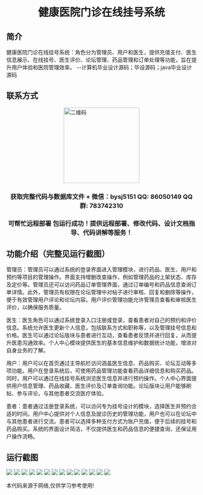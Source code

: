<p><h1 align="center">健康医院门诊在线挂号系统</h1></p>

## 简介
健康医院门诊在线挂号系统：角色分为管理员、用户和医生，提供充值支付、医生信息展示、在线挂号、医生评价、论坛管理、药品管理和订单处理等功能，旨在提升用户体验和医院管理效率。    --计算机毕业设计源码；毕设源码；java毕业设计源码


## 联系方式
<img src="https://bs-1329754181.cos.ap-shanghai.myqcloud.com/wx.jpg" alt="二维码" style="display: block; margin: 0 auto;" width="200px">
<p><h3 align="center">获取完整代码与数据库文件 + 微信：bysj5151 QQ: 86050149 QQ群: 783742310</h3></p>
<p><h3 align="center">可帮忙远程部署 包运行成功！提供远程部署、修改代码、设计文档指导、代码讲解等服务！</h3></p>

## 功能介绍（完整见运行截图）
管理员：管理员可以通过系统的登录界面进入管理模块，进行药品、医生、用户和预约等项目的管理操作。界面支持增删改查操作，例如管理药品的上架状态、库存及定价等。管理员还可以访问药品订单管理界面，通过订单编号和药品信息查询订单详情。此外，管理员有权限在论坛管理中对帖子进行审核、回复和删除等操作，便于有效管理用户评论和论坛内容。用户评价管理功能允许管理员查看和审核医生评价，以确保服务质量。

医生：医生角色可以通过系统登录入口注册或登录，查看患者对自己的预约和评价信息。系统允许医生更新个人信息，包括联系方式和职称等，以及管理挂号信息和价格。医生可以通过论坛版块与患者进行互动，查看患者反馈并进行回复，从而提升医患沟通效率。个人中心模块提供医生的基本信息维护和数据统计功能，增进对自身业务的了解。

用户：用户可以在首页通过主导航栏访问涵盖医生信息、药品购买、论坛互动等多项功能。用户在登录系统后，可使用药品管理功能查看药品详细信息和购买药品。同时，用户可以通过在线挂号系统浏览医生信息并进行预约操作。个人中心界面提供用户信息管理、药品收藏、医生评价及订单查询功能。论坛版块让用户能够刷帖、参与评论，与其他患者交流医疗体验。

患者：患者通过注册登录系统，可以访问专为挂号设计的模块，选择医生并预约合适的时间。用户中心提供对个人信息及就诊历史的管理功能，用户也可以在论坛中与其他患者进行交流。患者可以选择多种支付方式为账户充值，便于后续的挂号和药品购买。系统的界面设计简洁，不仅提供医生和药品信息的便捷查询，还保证用户操作流畅。


## 运行截图
![](https://bs-1329754181.cos.ap-shanghai.myqcloud.com/spring/HealthHospitalOutpatientOnlineRegistrationSystem/img/001.jpg)
![](https://bs-1329754181.cos.ap-shanghai.myqcloud.com/spring/HealthHospitalOutpatientOnlineRegistrationSystem/img/002.jpg)
![](https://bs-1329754181.cos.ap-shanghai.myqcloud.com/spring/HealthHospitalOutpatientOnlineRegistrationSystem/img/003.jpg)
![](https://bs-1329754181.cos.ap-shanghai.myqcloud.com/spring/HealthHospitalOutpatientOnlineRegistrationSystem/img/004.jpg)
![](https://bs-1329754181.cos.ap-shanghai.myqcloud.com/spring/HealthHospitalOutpatientOnlineRegistrationSystem/img/005.jpg)
![](https://bs-1329754181.cos.ap-shanghai.myqcloud.com/spring/HealthHospitalOutpatientOnlineRegistrationSystem/img/006.jpg)
![](https://bs-1329754181.cos.ap-shanghai.myqcloud.com/spring/HealthHospitalOutpatientOnlineRegistrationSystem/img/007.jpg)
![](https://bs-1329754181.cos.ap-shanghai.myqcloud.com/spring/HealthHospitalOutpatientOnlineRegistrationSystem/img/008.jpg)
![](https://bs-1329754181.cos.ap-shanghai.myqcloud.com/spring/HealthHospitalOutpatientOnlineRegistrationSystem/img/009.jpg)
![](https://bs-1329754181.cos.ap-shanghai.myqcloud.com/spring/HealthHospitalOutpatientOnlineRegistrationSystem/img/010.jpg)
![](https://bs-1329754181.cos.ap-shanghai.myqcloud.com/spring/HealthHospitalOutpatientOnlineRegistrationSystem/img/011.jpg)
![](https://bs-1329754181.cos.ap-shanghai.myqcloud.com/spring/HealthHospitalOutpatientOnlineRegistrationSystem/img/012.jpg)
![](https://bs-1329754181.cos.ap-shanghai.myqcloud.com/spring/HealthHospitalOutpatientOnlineRegistrationSystem/img/013.jpg)
![](https://bs-1329754181.cos.ap-shanghai.myqcloud.com/spring/HealthHospitalOutpatientOnlineRegistrationSystem/img/014.jpg)

<p>本代码来源于网络,仅供学习参考使用!</p>
